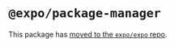# `@expo/package-manager`

This package has [moved to the `expo/expo` repo](https://github.com/expo/expo/tree/main/packages/%40expo/package-manager).
